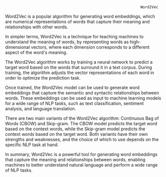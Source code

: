                                                                  Word2Vec
Word2Vec is a popular algorithm for generating word embeddings, which are numerical representations of words that capture their meaning and relationships with other words.

In simpler terms, Word2Vec is a technique for teaching machines to understand the meaning of words, by representing words as high-dimensional vectors, where each dimension corresponds to a different aspect of the word's meaning.

The Word2Vec algorithm works by training a neural network to predict a target word based on the words that surround it in a text corpus. During training, the algorithm adjusts the vector representations of each word in order to optimize the prediction task.

Once trained, the Word2Vec model can be used to generate word embeddings that capture the semantic and syntactic relationships between words. These embeddings can be used as input to machine learning models for a wide range of NLP tasks, such as text classification, sentiment analysis, and language translation.

There are two main variants of the Word2Vec algorithm: Continuous Bag of Words (CBOW) and Skip-gram. The CBOW model predicts the target word based on the context words, while the Skip-gram model predicts the context words based on the target word. Both variants have their own strengths and weaknesses, and the choice of which to use depends on the specific NLP task at hand.

In summary, Word2Vec is a powerful tool for generating word embeddings that capture the meaning and relationships between words, enabling machines to better understand natural language and perform a wide range of NLP tasks.                                                                 
